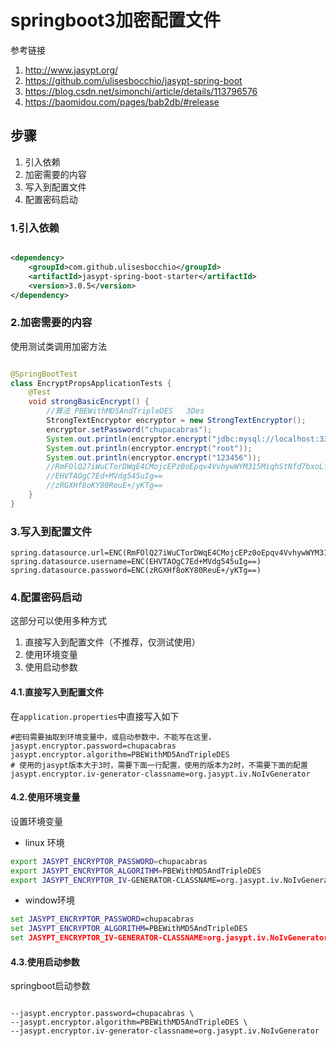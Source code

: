 # springboot3加密配置文件

参考链接

1. http://www.jasypt.org/
2. https://github.com/ulisesbocchio/jasypt-spring-boot
3. https://blog.csdn.net/simonchi/article/details/113796576
4. https://baomidou.com/pages/bab2db/#release

## 步骤

1. 引入依赖
2. 加密需要的内容
3. 写入到配置文件
4. 配置密码启动

### 1.引入依赖

```xml

<dependency>
    <groupId>com.github.ulisesbocchio</groupId>
    <artifactId>jasypt-spring-boot-starter</artifactId>
    <version>3.0.5</version>
</dependency>
```

### 2.加密需要的内容

使用测试类调用加密方法

```java

@SpringBootTest
class EncryptPropsApplicationTests {
    @Test
    void strongBasicEncrypt() {
        //算法 PBEWithMD5AndTripleDES   3Des
        StrongTextEncryptor encryptor = new StrongTextEncryptor();
        encryptor.setPassword("chupacabras");
        System.out.println(encryptor.encrypt("jdbc:mysql://localhost:3306/student"));
        System.out.println(encryptor.encrypt("root"));
        System.out.println(encryptor.encrypt("123456"));
        //RmFOlQ27iWuCTorDWqE4CMojcEPz0oEpqv4VvhywWYM315MiqhStNfd7bxoLf2Iw
        //EHVTAOgC7Ed+MVdg545uIg==
        //zRGXHf8oKY80ReuE+/yKTg==
    }
}

```

### 3.写入到配置文件

```properties
spring.datasource.url=ENC(RmFOlQ27iWuCTorDWqE4CMojcEPz0oEpqv4VvhywWYM315MiqhStNfd7bxoLf2Iw)
spring.datasource.username=ENC(EHVTAOgC7Ed+MVdg545uIg==)
spring.datasource.password=ENC(zRGXHf8oKY80ReuE+/yKTg==)
```

### 4.配置密码启动

这部分可以使用多种方式

1. 直接写入到配置文件（不推荐，仅测试使用）
2. 使用环境变量
3. 使用启动参数

#### 4.1.直接写入到配置文件

在`application.properties`中直接写入如下

```properties
#密码需要抽取到环境变量中，或启动参数中，不能写在这里，
jasypt.encryptor.password=chupacabras
jasypt.encryptor.algorithm=PBEWithMD5AndTripleDES
# 使用的jasypt版本大于3时，需要下面一行配置，使用的版本为2时，不需要下面的配置
jasypt.encryptor.iv-generator-classname=org.jasypt.iv.NoIvGenerator
```

#### 4.2.使用环境变量

设置环境变量

- linux 环境

```bash
export JASYPT_ENCRYPTOR_PASSWORD=chupacabras
export JASYPT_ENCRYPTOR_ALGORITHM=PBEWithMD5AndTripleDES
export JASYPT_ENCRYPTOR_IV-GENERATOR-CLASSNAME=org.jasypt.iv.NoIvGenerator
```

- window环境

```cmd
set JASYPT_ENCRYPTOR_PASSWORD=chupacabras
set JASYPT_ENCRYPTOR_ALGORITHM=PBEWithMD5AndTripleDES
set JASYPT_ENCRYPTOR_IV-GENERATOR-CLASSNAME=org.jasypt.iv.NoIvGenerator
```

#### 4.3.使用启动参数

springboot启动参数

```properties

--jasypt.encryptor.password=chupacabras \
--jasypt.encryptor.algorithm=PBEWithMD5AndTripleDES \
--jasypt.encryptor.iv-generator-classname=org.jasypt.iv.NoIvGenerator
```
